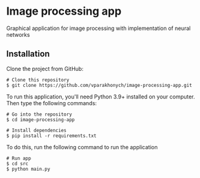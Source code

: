 # Image processing app
Graphical application for image processing with implementation of neural networks

## Installation
Clone the project from GitHub:
```
# Clone this repository
$ git clone https://github.com/vparakhonych/image-processing-app.git
```


To run this application, you'll need Python 3.9+ installed on your computer.<br>
Then type the following commands:

```
# Go into the repository
$ cd image-processing-app

# Install dependencies
$ pip install -r requirements.txt
```

To do this, run the following command to run the application

```
# Run app
$ cd src
$ python main.py
```
